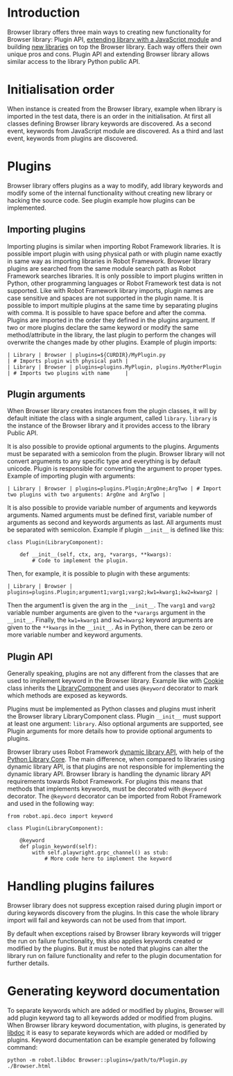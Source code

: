 # Introduction

Browser library offers three main ways to creating new functionality for Browser library: Plugin API,
[extending library with a JavaScript module](https://marketsquare.github.io/robotframework-browser/Browser.html#Extending%20Browser%20library%20with%20a%20JavaScript%20module)
and building [new libraries](https://robotframework.org/robotframework/latest/RobotFrameworkUserGuide.html#extending-existing-test-libraries)
on top the Browser library. Each way offers their own unique pros and cons.
Plugin API and extending Browser library allows similar access to the library Python public API.

# Initialisation order

When instance is created from the Browser library, example when library is imported in the test data, there is an order
in the initialisation. At first all classes defining Browser library keywords are discovered. As a second event,
keywords from JavaScript module are discovered. As a third and last event, keywords from plugins are discovered.

# Plugins

Browser library offers plugins as a way to modify, add library keywords and modify some of the internal functionality
without creating new library or hacking the source code. See plugin example how plugins can be implemented.

## Importing plugins

Importing plugins is similar when importing Robot Framework libraries. It is possible import plugin with using
physical path or with plugin name exactly in same way as importing libraries in Robot Framework. Browser library
plugins are searched from the same module search path as Robot Framework searches libraries. It is only possible
to import plugins written in Python, other programming languages or Robot Framework test data is not supported.
Like with Robot Framework library imports, plugin names are case sensitive and spaces are not supported in the
plugin name. It is possible to import multiple plugins at the same time by separating plugins with comma.
It is possible to have space before and after the comma. Plugins are imported in the order they defined in the
plugins argument. If two or more plugins declare the same keyword or modify the same method/attribute in the library,
the last plugin to perform the changes will overwrite the changes made by other plugins. Example of plugin imports:

```
| Library | Browser | plugins=${CURDIR}/MyPlugin.py                   | # Imports plugin with physical path |
| Library | Browser | plugins=plugins.MyPlugin, plugins.MyOtherPlugin | # Imports two plugins with name     |
```

## Plugin arguments

When Browser library creates instances from the plugin classes, it will by default initiate the class with a single
argument, called `library`. `library` is the instance of the Browser library and it provides access to the library
Public API.

It is also possible to provide optional arguments to the plugins. Arguments must be separated with a semicolon from
the plugin. Browser library will not convert arguments to any specific type and everything is by default unicode.
Plugin is responsible for converting the argument to proper types. Example of importing plugin with arguments:

```
| Library | Browser | plugins=plugins.Plugin;ArgOne;ArgTwo | # Import two plugins with two arguments: ArgOne and ArgTwo |
```

It is also possible to provide variable number of arguments and keywords arguments. Named arguments must be defined
first, variable number of arguments as second and keywords arguments as last. All arguments must be separated with
semicolon. Example if plugin `__init__` is defined like this:

```
class Plugin(LibraryComponent):

    def __init__(self, ctx, arg, *varargs, **kwargs):
        # Code to implement the plugin.
```

Then, for example, it is possible to plugin with these arguments:

```
| Library | Browser | plugins=plugins.Plugin;argument1;varg1;varg2;kw1=kwarg1;kw2=kwarg2 |
```

Then the argument1 is given the arg in the `__init__`. The `varg1` and `varg2` variable number arguments are given to
the `*varargs` argument in the `__init__`. Finally, the `kw1=kwarg1` and `kw2=kwarg2` keyword arguments are given to
the `**kwargs` in the `__init__`. As in Python, there can be zero or more variable number and keyword arguments.

## Plugin API

Generally speaking, plugins are not any different from the classes that are used to implement keyword in the Browser
library. Example like with
[Cookie](https://github.com/MarketSquare/robotframework-browser/blob/main/Browser/keywords/cookie.py) class inherits
the
[LibraryComponent](https://github.com/MarketSquare/robotframework-browser/blob/main/Browser/base/librarycomponent.py)
and uses `@keyword` decorator to mark which methods are exposed as keywords.

Plugins must be implemented as Python classes and plugins must inherit the Browser library LibraryComponent class.
Plugin `__init__` must support at least one argument: `library`. Also optional arguments are supported,
see Plugin arguments for more details how to provide optional arguments to plugins.

Browser library uses Robot Framework
[dynamic library API](https://robotframework.org/robotframework/latest/RobotFrameworkUserGuide.html#dynamic-library-api),
with help of the [Python Library Core](https://github.com/robotframework/PythonLibCore). The main difference, when
compared to libraries using dynamic library API, is that plugins are not responsible for implementing the dynamic
library API. Browser library is handling the dynamic library API requirements towards Robot Framework. For plugins
this means that methods that implements keywords, must be decorated with `@keyword` decorator. The `@keyword`
decorator can be imported from Robot Framework and used in the following way:

```
from robot.api.deco import keyword

class Plugin(LibraryComponent):

    @keyword
    def plugin_keyword(self):
        with self.playwright.grpc_channel() as stub:  
            # More code here to implement the keyword
```

# Handling plugins failures

Browser library does not suppress exception raised during plugin import or during keywords discovery from the plugins.
In this case the whole library import will fail and keywords can not be used from that import.

By default when exceptions raised by Browser library keywords will trigger the run on failure functionality, this also
applies keywords created or modified by the plugins. But it must be noted that plugins can alter the library run on
failure functionality and refer to the plugin documentation for further details.

# Generating keyword documentation

To separate keywords which are added or modified by plugins, Browser will add plugin keyword tag to all keywords
added or modified from plugins. When Browser library keyword documentation, with plugins, is generated by
[libdoc](https://robotframework.org/robotframework/latest/RobotFrameworkUserGuide.html#library-documentation-tool-libdoc)
it is easy to separate keywords which are added or modified by plugins. Keyword documentation can be example generated
by following command:

`python -m robot.libdoc Browser::plugins=/path/to/Plugin.py ./Browser.html`
